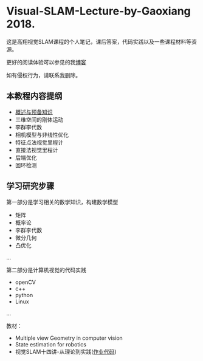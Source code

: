 # Visual-SLAM-Lecture-by-Gaoxiang 2018.
这是高翔视觉SLAM课程的个人笔记，课后答案，代码实践以及一些课程材料等资源。

更好的阅读体验可以参见的我[博客](https://richardyu114.github.io/)

如有侵权行为，请联系我删除。

## 本教程内容提纲

- [概述与预备知识](https://richardyu114.github.io/2019/03/12/visual-SLAM-by-Gaoxiang-1/)
- 三维空间的刚体运动
- 李群李代数
- 相机模型与非线性优化
- 特征点法视觉里程计
- 直接法视觉里程计
- 后端优化
- 回环检测

## 学习研究步骤

第一部分是学习相关的数学知识，构建数学模型

- 矩阵
- 概率论
- 李群李代数
- 微分几何
- 凸优化

...

第二部分是计算机视觉的代码实践

- openCV
- c++
- python
- Linux

...

教材：

- Multiple view  Geometry in computer vision
- State estimation for robotics
- 视觉SLAM十四讲-从理论到实践([作业代码](https://github.com/AceCoooool/slambook))
